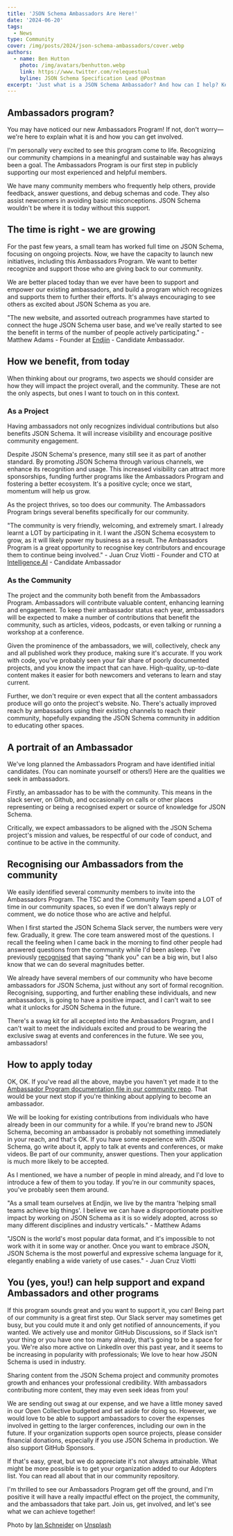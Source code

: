 ```yaml
---
title: 'JSON Schema Ambassadors Are Here!'
date: '2024-06-20'
tags:
  - News
type: Community
cover: /img/posts/2024/json-schema-ambassadors/cover.webp
authors:
  - name: Ben Hutton
    photo: /img/avatars/benhutton.webp
    link: https://www.twitter.com/relequestual
    byline: JSON Schema Specification Lead @Postman
excerpt: 'Just what is a JSON Schema Ambassador? And how can I help? Keep reading!'
---
```


## Ambassadors program?

You may have noticed our new Ambassadors Program! If not, don't worry—we're here to explain what it is and how you can get involved.

I'm personally very excited to see this program come to life. Recognizing our community champions in a meaningful and sustainable way has always been a goal. The Ambassadors Program is our first step in publicly supporting our most experienced and helpful members.

We have many community members who frequently help others, provide feedback, answer questions, and debug schemas and code. They also assist newcomers in avoiding basic misconceptions. JSON Schema wouldn't be where it is today without this support.

## The time is right - we are growing

For the past few years, a small team has worked full time on JSON Schema, focusing on ongoing projects. Now, we have the capacity to launch new initiatives, including this Ambassadors Program. We want to better recognize and support those who are giving back to our community.

We are better placed today than we ever have been to support and empower our existing ambassadors, and build a program which recognizes and supports them to further their efforts. It's always encouraging to see others as excited about JSON Schema as you are.

"The new website, and assorted outreach programmes have started to connect the huge JSON Schema user base, and we've really started to see the benefit in terms of the number of people actively participating." - Matthew Adams - Founder at [Endjin](https://endjin.com) - Candidate Ambassador.

## How we benefit, from today

When thinking about our programs, two aspects we should consider are how they will impact the project overall, and the community. These are not the only aspects, but ones I want to touch on in this context.

### As a Project

Having ambassadors not only recognizes individual contributions but also benefits JSON Schema. It will increase visibility and encourage positive community engagement.

Despite JSON Schema's presence, many still see it as part of another standard. By promoting JSON Schema through various channels, we enhance its recognition and usage. This increased visibility can attract more sponsorships, funding further programs like the Ambassadors Program and fostering a better ecosystem. It's a positive cycle; once we start, momentum will help us grow.

As the project thrives, so too does our community. The Ambassadors Program brings several benefits specifically for our community.

"The community is very friendly, welcoming, and extremely smart. I already learnt a LOT by participating in it. I want the JSON Schema ecosystem to grow, as it will likely power my business as a result. The Ambassadors Program is a great opportunity to recognise key contributors and encourage them to continue being involved." - Juan Cruz Viotti - Founder and CTO at [Intelligence.AI](https://intelligence.ai) - Candidate Ambassador

### As the Community

The project and the community both benefit from the Ambassadors Program. Ambassadors will contribute valuable content, enhancing learning and engagement. To keep their ambassador status each year, ambassadors will be expected to make a number of contributions that benefit the community, such as articles, videos, podcasts, or even talking or running a workshop at a conference.

Given the prominence of the ambassadors, we will, collectively, check any and all published work they produce, making sure it's accurate. If you work with code, you've probably seen your fair share of poorly documented projects, and you know the impact that can have. High-quality, up-to-date content makes it easier for both newcomers and veterans to learn and stay current.

Further, we don't require or even expect that all the content ambassadors produce will go onto the project's website. No. There's actually improved reach by ambassadors using their existing channels to reach their community, hopefully expanding the JSON Schema community in addition to educating other spaces.

## A portrait of an Ambassador

We've long planned the Ambassadors Program and have identified initial candidates. (You can nominate yourself or others!) Here are the qualities we seek in ambassadors.

Firstly, an ambassador has to be with the community. This means in the slack server, on Github, and occasionally on calls or other places representing or being a recognised expert or source of knowledge for JSON Schema.

Critically, we expect ambassadors to be aligned with the JSON Schema project's mission and values, be respectful of our code of conduct, and continue to be active in the community.

## Recognising our Ambassadors from the community

We easily identified several community members to invite into the Ambassadors Program. The TSC and the Community Team spend a LOT of time in our community spaces, so even if we don't always reply or comment, we do notice those who are active and helpful.

When I first started the JSON Schema Slack server, the numbers were very few. Gradually, it grew. The core team answered most of the questions. I recall the feeling when I came back in the morning to find other people had answered questions from the community while I'd been asleep. I've previously [recognised](https://words.benhutton.me/2023-05-23-two-words-big-win) that saying "thank you" can be a big win, but I also know that we can do several magnitudes better.

We already have several members of our community who have become ambassadors for JSON Schema, just without any sort of formal recognition. Recognising, supporting, and further enabling these individuals, and new ambassadors, is going to have a positive impact, and I can't wait to see what it unlocks for JSON Schema in the future.

There's a swag kit for all accepted into the Ambassadors Program, and I can't wait to meet the individuals excited and proud to be wearing the exclusive swag at events and conferences in the future. We see you, ambassadors!

## How to apply today

OK, OK. If you've read all the above, maybe you haven't yet made it to the [Ambassador Program documentation file in our community repo](https://github.com/json-schema-org/community/tree/main/programs/ambassadors). That would be your next stop if you're thinking about applying to become an ambassador.

We will be looking for existing contributions from individuals who have already been in our community for a while. If you're brand new to JSON Schema, becoming an ambassador is probably not something immediately in your reach, and that's OK. If you have some experience with JSON Schema, go write about it, apply to talk at events and conferences, or make videos. Be part of our community, answer questions. Then your application is much more likely to be accepted.

As I mentioned, we have a number of people in mind already, and I'd love to introduce a few of them to you today. If you're in our community spaces, you've probably seen them around.

"As a small team ourselves at Endjin, we live by the mantra 'helping small teams achieve big things'. I believe we can have a disproportionate positive impact by working on JSON Schema as it is so widely adopted, across so many different disciplines and industry verticals." - Matthew Adams

"JSON is the world's most popular data format, and it's impossible to not work with it in some way or another. Once you want to embrace JSON, JSON Schema is the most powerful and expressive schema language for it, elegantly enabling a wide variety of use cases." - Juan Cruz Viotti

## You (yes, you!) can help support and expand Ambassadors and other programs

If this program sounds great and you want to support it, you can! Being part of our community is a great first step. Our Slack server may sometimes get busy, but you could mute it and only get notified of announcements, if you wanted. We actively use and monitor GitHub Discussions, so if Slack isn't your thing or you have one too many already, that's going to be a space for you. We're also more active on LinkedIn over this past year, and it seems to be increasing in popularity with professionals; We love to hear how JSON Schema is used in industry.

Sharing content from the JSON Schema project and community promotes growth and enhances your professional credibility. With ambassadors contributing more content, they may even seek ideas from you!

We are sending out swag at our expense, and we have a little money saved in our Open Collective budgeted and set aside for doing so. However, we would love to be able to support ambassadors to cover the expenses involved in getting to the larger conferences, including our own in the future. If your organization supports open source projects, please consider financial donations, especially if you use JSON Schema in production. We also support GitHub Sponsors.

If that's easy, great, but we do appreciate it's not always attainable. What might be more possible is to get your organization added to our Adopters list. You can read all about that in our community repository.

I'm thrilled to see our Ambassadors Program get off the ground, and I'm positive it will have a really impactful effect on the project, the community, and the ambassadors that take part. Join us, get involved, and let's see what we can achieve together!

Photo by <a href="https://unsplash.com/@goian?utm_content=creditCopyText&utm_medium=referral&utm_source=unsplash">Ian Schneider</a> on <a href="https://unsplash.com/photos/two-person-standing-on-gray-tile-paving-TamMbr4okv4?utm_content=creditCopyText&utm_medium=referral&utm_source=unsplash">Unsplash</a>
